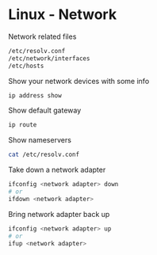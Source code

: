 # Linux - Network

Network related files
```bash
/etc/resolv.conf
/etc/network/interfaces
/etc/hosts
```

Show your network devices with some info
```bash
ip address show
```

Show default gateway
```bash
ip route
```

Show nameservers
```bash
cat /etc/resolv.conf
```

Take down a network adapter
```bash
ifconfig <network adapter> down
# or
ifdown <network adapter>
```

Bring network adapter back up
```bash
ifconfig <network adapter> up
# or
ifup <network adapter>
```